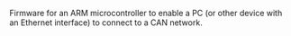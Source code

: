 Firmware for an ARM microcontroller to enable a PC (or other device with an Ethernet interface) to connect to a CAN network.